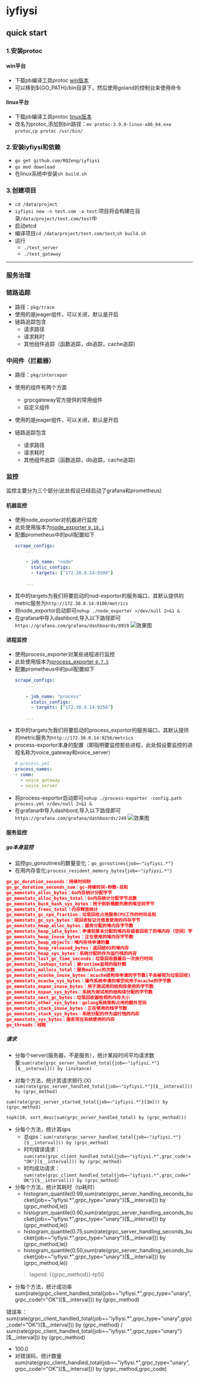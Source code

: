 # iyfiysi
## quick start
### 1.安装protoc
#### win平台
* 下载pb编译工具protoc [win版本](https://repo1.maven.org/maven2/com/google/protobuf/protoc/3.9.0/protoc-3.9.0-windows-x86_64.exe)
* 可以移到${GO_PATH}/bin目录下，然后使用goland的控制台来使用命令
#### linux平台
* 下载pb编译工具protoc [linux版本](https://repo1.maven.org/maven2/com/google/protobuf/protoc/3.9.0/protoc-3.9.0-linux-x86_64.exe)
* 改名为protoc,添加到bin路径：`mv protoc-3.9.0-linux-x86_64.exe protoc`,`cp protoc /usr/bin/`
### 2.安装iyfiysi和依赖
* `go get github.com/RQZeng/iyfiysi`
* `go mod download`
* 在linux系统中安装`sh build.sh`
### 3.创建项目
* `cd /data/project`
* `iyfiysi new -n test.com -a test`:项目将会构建在目录`/data/project/test.com/test`中
* 启动etcd
* 编译项目`cd /data/project/test.com/test`;`sh build.sh`
* 运行
    * `./test_server`
    * `./test_gateway`

---

### 服务治理

### 链路追踪
* 路径：`pkg/trace`
* 使用的是jeager组件，可以关闭，默认是开启
* 链路追踪包含
    * 请求路径
    * 请求耗时
    * 其他组件追踪（函数追踪，db追踪，cache追踪)


### 中间件（拦截器）
* 路径：`pkg/intercepor`
* 使用的组件有两个方面
    * grpcgateway官方提供的常用组件
    * 自定义组件

* 使用的是jeager组件，可以关闭，默认是开启
* 链路追踪包含
    * 请求路径
    * 请求耗时
    * 其他组件追踪（函数追踪，db追踪，cache追踪)

### 监控
监控主要分为三个部分(此处假设已经启动了grafana和prometheus)
#### 机器监控
* 使用node_exporter对机器进行监控
* 此处使用版本为[node_exporter `0.18.1`](https://github.com/prometheus/node_exporter/releases/download/v0.18.1/node_exporter-0.18.1.linux-amd64.tar.gz)
* 配置prometheus中的pull配置如下
    ```yaml
    scrape_configs:
        ...

        - job_name: "node"
          static_configs:
          - targets: ["172.30.0.14:9100"]

        ...
    ```
* 其中的targets为我们将要启动的nod-exportor的服务端口，其默认提供的metric服务为`http://172.30.0.14:9100/metrics`
* 将node_exportor启动即可`nohup ./node_exporter >/dev/null 2>&1 &`
* 在grafana中导入dashbord,导入以下路径即可`https://grafana.com/grafana/dashboards/8919`
    ![效果图](https://i.loli.net/2021/04/14/xP7D9bS16fFopkn.png)
#### 进程监控
* 使用process_exporter对某些进程进行监控
* 此处使用版本为[process_exporter `0.7.5`](https://github.com/ncabatoff/process-exporter/releases/download/v0.7.5/process-exporter-0.7.5.linux-amd64.tar.gz)
* 配置prometheus中的pull配置如下
    ```yaml
    scrape_configs:
        ...

        - job_name: "process"
          static_configs:
          - targets: ["172.30.0.14:9256"]

        ...
    ```
* 其中的targets为我们将要启动的process_exportor的服务端口，其默认提供的metric服务为`http://172.30.0.14:9256/metrics`
* process-exportor本身的配置（即指明要监控那些进程，此处假设要监控的进程名称为voice_gateway和voice_server）
    ```yaml
    # process.yml
    process_names:
    - comm:
      - voice_gateway
      - voice_server    
    ```
* 将process-exportor启动即可`nohup ./process-exporter -config.path process.yml >/dev/null 2>&1 &`
* 在grafana中导入dashbord,导入以下路径即可`https://grafana.com/grafana/dashboards/249`
    ![效果图](https://i.loli.net/2021/04/15/YfN3r4JdV1ceX9o.png)
#### 服务监控
##### go本身监控
* 监控go_goroutines的数量变化：`go_goroutines{job=~"iyfiysi.*"}`
* 在用内存变化:`process_resident_memory_bytes{job=~"iyfiysi.*"}`
```json
go_gc_duration_seconds：持续时间秒
go_gc_duration_seconds_sum：gc-持续时间-秒数-总和
go_memstats_alloc_bytes：Go内存统计分配字节
go_memstats_alloc_bytes_total：Go内存统计分配字节总数
go_memstats_buck_hash_sys_bytes：用于剖析桶散列表的堆空间字节
go_memstats_frees_total：内存释放统计
go_memstats_gc_cpu_fraction：垃圾回收占用服务CPU工作的时间总和
go_memstats_gc_sys_bytes：圾回收标记元信息使用的内存字节
go_memstats_heap_alloc_bytes：服务分配的堆内存字节数
go_memstats_heap_idle_bytes：申请但是未分配的堆内存或者回收了的堆内存（空闲）字节数
go_memstats_heap_inuse_bytes：正在使用的堆内存字节数
go_memstats_heap_objects：堆内存块申请的量
go_memstats_heap_released_bytes：返回给OS的堆内存
go_memstats_heap_sys_bytes：系统分配的作为运行栈的内存
go_memstats_last_gc_time_seconds：垃圾回收器最后一次执行时间
go_memstats_lookups_total：被runtime监视的指针数
go_memstats_mallocs_total：服务malloc的次数
go_memstats_mcache_inuse_bytes：mcache结构体申请的字节数(不会被视为垃圾回收)
go_memstats_mcache_sys_bytes：操作系统申请的堆空间用于mcache的字节数
go_memstats_mspan_inuse_bytes：用于测试用的结构体使用的字节数
go_memstats_mspan_sys_bytes：系统为测试用的结构体分配的字节数
go_memstats_next_gc_bytes：垃圾回收器检视的内存大小
go_memstats_other_sys_bytes：golang系统架构占用的额外空间
go_memstats_stack_inuse_bytes：正在使用的栈字节数
go_memstats_stack_sys_bytes：系统分配的作为运行栈的内存
go_memstats_sys_bytes：服务现在系统使用的内存
go_threads：线程
```
##### 请求
* 分每个server(服务器，不是服务），统计某段时间平均请求数量:`sum(rate(grpc_server_handled_total{job=~"iyfiysi.*"}[$__interval])) by (instance)`

* 对每个方法，统计其请求排行:(X)
`sum(rate(grpc_server_handled_total{job=~"iyfiysi.*"}[$__interval])) by (grpc_method)`

`sum(rate(grpc_server_started_total{job=~"iyfiysi.*"}[1m])) by (grpc_method)`

`topk(10, sort_desc(sum(grpc_server_handled_total) by (grpc_method)))`
* 分每个方法，统计其qps
    * 总qps：`sum(rate(grpc_server_handled_total{job=~"iyfiysi.*"}[$__interval])) by (grpc_method)`
    * 时均错误请求：`sum(rate(grpc_client_handled_total{job=~"iyfiysi.*",grpc_code!="OK"}[$__interval])) by (grpc_method)`
    * 时均成功请求：`sum(rate(grpc_client_handled_total{job=~"iyfiysi.*",grpc_code="OK"}[$__interval])) by (grpc_method)`
* 分每个方法，统计其耗时（tp耗时）
    * histogram_quantile(0.99,sum(rate(grpc_server_handling_seconds_bucket{job=~"iyfiysi.*",grpc_type="unary"}[$__interval])) by (grpc_method,le))
    * histogram_quantile(0.90,sum(rate(grpc_server_handling_seconds_bucket{job=~"iyfiysi.*",grpc_type="unary"}[$__interval])) by (grpc_method,le))
    * histogram_quantile(0.75,sum(rate(grpc_server_handling_seconds_bucket{job=~"iyfiysi.*",grpc_type="unary"}[$__interval])) by (grpc_method,le))
    * histogram_quantile(0.50,sum(rate(grpc_server_handling_seconds_bucket{job=~"iyfiysi.*",grpc_type="unary"}[$__interval])) by (grpc_method,le))
    > lagend: {{grpc_method}}-tp50
* 分每个方法，统计成功率
sum(irate(grpc_client_handled_total{job=~"iyfiysi.*",grpc_type="unary",grpc_code!="OK"}[$__interval])) by (grpc_method)

错误率：
sum(rate(grpc_client_handled_total{job=~"iyfiysi.*",grpc_type="unary",grpc_code!="OK"}[$__interval])) by (grpc_method)
 / 
sum(rate(grpc_client_handled_total{job=~"iyfiysi.*",grpc_type="unary"}[$__interval])) by (grpc_method)
 * 100.0
* 对错误码，统计数量
sum(rate(grpc_client_handled_total{job=~"iyfiysi.*",grpc_type="unary",grpc_code!="OK"}[$__interval])) by (grpc_method,grpc_code)